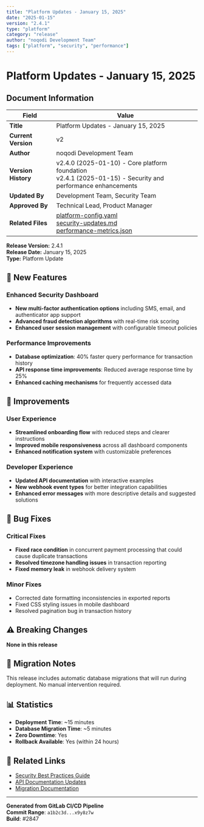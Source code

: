 ```yaml
---
title: "Platform Updates - January 15, 2025"
date: "2025-01-15"
version: "2.4.1"
type: "platform"
category: "release"
author: "noqodi Development Team"
tags: ["platform", "security", "performance"]
---
```


# Platform Updates - January 15, 2025

## Document Information

| Field | Value                                                                                                                                                                    |
|-------|--------------------------------------------------------------------------------------------------------------------------------------------------------------------------|
| **Title** | Platform Updates - January 15, 2025                                                                                                                                      |
| **Current Version** | v2                                                                                                                                                                       |
| **Author** | noqodi Development Team                                                                                                                                                  |
| **Version History** | v2.4.0 (2025-01-10) - Core platform foundation<br/>v2.4.1 (2025-01-15) - Security and performance enhancements                                                           |
| **Updated By** | Development Team, Security Team                                                                                                                                          |
| **Approved By** | Technical Lead, Product Manager                                                                                                                                          |
| **Related Files** | [platform-config.yaml](/files/platform-config.yaml)<br/>[security-updates.md](/docs/security-updates.md)<br/>[performance-metrics.json](/files/performance-metrics.json) |

**Release Version:** 2.4.1  
**Release Date:** January 15, 2025  
**Type:** Platform Update

## 🚀 New Features

### Enhanced Security Dashboard
- **New multi-factor authentication options** including SMS, email, and authenticator app support
- **Advanced fraud detection algorithms** with real-time risk scoring
- **Enhanced user session management** with configurable timeout policies

### Performance Improvements
- **Database optimization**: 40% faster query performance for transaction history
- **API response time improvements**: Reduced average response time by 25%
- **Enhanced caching mechanisms** for frequently accessed data

## 🔧 Improvements

### User Experience
- **Streamlined onboarding flow** with reduced steps and clearer instructions
- **Improved mobile responsiveness** across all dashboard components
- **Enhanced notification system** with customizable preferences

### Developer Experience
- **Updated API documentation** with interactive examples
- **New webhook event types** for better integration capabilities
- **Enhanced error messages** with more descriptive details and suggested solutions

## 🐛 Bug Fixes

### Critical Fixes
- **Fixed race condition** in concurrent payment processing that could cause duplicate transactions
- **Resolved timezone handling issues** in transaction reporting
- **Fixed memory leak** in webhook delivery system

### Minor Fixes
- Corrected date formatting inconsistencies in exported reports
- Fixed CSS styling issues in mobile dashboard
- Resolved pagination bug in transaction history

## ⚠️ Breaking Changes

**None in this release**

## 🔄 Migration Notes

This release includes automatic database migrations that will run during deployment. No manual intervention required.

## 📊 Statistics

- **Deployment Time**: ~15 minutes
- **Database Migration Time**: ~5 minutes  
- **Zero Downtime**: Yes
- **Rollback Available**: Yes (within 24 hours)

## 🔗 Related Links

- [Security Best Practices Guide](/en/guides/security/best-practices)
- [API Documentation Updates](/api/payment-api)
- [Migration Documentation](/en/guides/migration/v2-4-1)

---

**Generated from GitLab CI/CD Pipeline**  
**Commit Range**: `a1b2c3d...x9y8z7w`  
**Build**: #2847